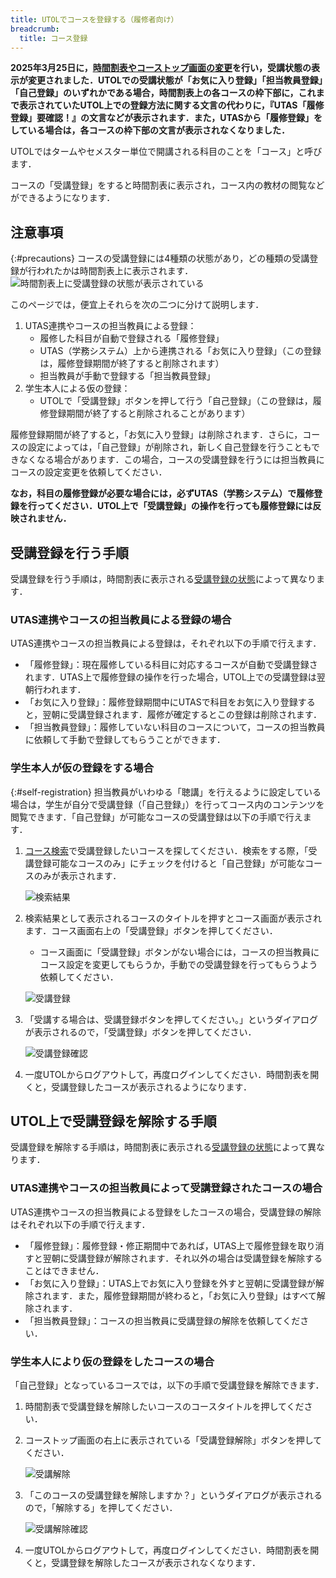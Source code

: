```yaml
---
title: UTOLでコースを登録する（履修者向け）
breadcrumb:
  title: コース登録
---
```


<b class="box">
  2025年3月25日に，<a href="/notice/2025/0326-utol-change/">時間割表やコーストップ画面の変更</a>を行い，受講状態の表示が変更されました．UTOLでの受講状態が「お気に入り登録」「担当教員登録」「自己登録」のいずれかである場合，時間割表上の各コースの枠下部に，これまで表示されていたUTOL上での登録方法に関する文言の代わりに，『UTAS「履修登録」要確認！』の文言などが表示されます．また，UTASから「履修登録」をしている場合は，各コースの枠下部の文言が表示されなくなりました．
</b>

UTOLではタームやセメスター単位で開講される科目のことを「コース」と呼びます．

コースの「受講登録」をすると時間割表に表示され，コース内の教材の閲覧などができるようになります．
## 注意事項
{:#precautions}
コースの受講登録には4種類の状態があり，どの種類の受講登録が行われたかは時間割表上に表示されます．
![時間割表上に受講登録の状態が表示されている](./type.png)

このページでは，便宜上それらを次の二つに分けて説明します．
1. UTAS連携やコースの担当教員による登録：
    * 履修した科目が自動で登録される「履修登録」
    * UTAS（学務システム）上から連携される「お気に入り登録」（この登録は，履修登録期間が終了すると削除されます）
    * 担当教員が手動で登録する「担当教員登録」
2. 学生本人による仮の登録：
    * UTOLで「受講登録」ボタンを押して行う「自己登録」（この登録は，履修登録期間が終了すると削除されることがあります）

履修登録期間が終了すると，「お気に入り登録」は削除されます．さらに，コースの設定によっては，「自己登録」が削除され，新しく自己登録を行うこともできなくなる場合があります．この場合，コースの受講登録を行うには担当教員にコースの設定変更を依頼してください．

**なお，科目の履修登録が必要な場合には，必ずUTAS（学務システム）で履修登録を行ってください．UTOL上で「受講登録」の操作を行っても履修登録には反映されません．**
## 受講登録を行う手順
受講登録を行う手順は，時間割表に表示される[受講登録の状態](#precautions)によって異なります．
### UTAS連携やコースの担当教員による登録の場合
UTAS連携やコースの担当教員による登録は，それぞれ以下の手順で行えます．
* 「履修登録」：現在履修している科目に対応するコースが自動で受講登録されます．UTAS上で履修登録の操作を行った場合，UTOL上での受講登録は翌朝行われます．
* 「お気に入り登録」：履修登録期間中にUTASで科目をお気に入り登録すると，翌朝に受講登録されます．履修が確定するとこの登録は削除されます．
* 「担当教員登録」：履修していない科目のコースについて，コースの担当教員に依頼して手動で登録してもらうことができます．

### 学生本人が仮の登録をする場合
{:#self-registration}
担当教員がいわゆる「聴講」を行えるように設定している場合は，学生が自分で受講登録（「自己登録」）を行ってコース内のコンテンツを閲覧できます．「自己登録」が可能なコースの受講登録は以下の手順で行えます．
1. [コース検索](/utol/students/course_search/)で受講登録したいコースを探してください．検索をする際，「受講登録可能なコースのみ」にチェックを付けると「自己登録」が可能なコースのみが表示されます．

    ![検索結果](./search.png)
2. 検索結果として表示されるコースのタイトルを押すとコース画面が表示されます．コース画面右上の「受講登録」ボタンを押してください．
    * コース画面に「受講登録」ボタンがない場合には，コースの担当教員にコース設定を変更してもらうか，手動での受講登録を行ってもらうよう依頼してください．

    ![受講登録](./reg1.png)
3. 「受講する場合は、受講登録ボタンを押してください。」というダイアログが表示されるので，「受講登録」ボタンを押してください．

    ![受講登録確認](./reg2.png)
4. 一度UTOLからログアウトして，再度ログインしてください．時間割表を開くと，受講登録したコースが表示されるようになります．

## UTOL上で受講登録を解除する手順
受講登録を解除する手順は，時間割表に表示される[受講登録の状態](#precautions)によって異なります．

### UTAS連携やコースの担当教員によって受講登録されたコースの場合
UTAS連携やコースの担当教員による登録をしたコースの場合，受講登録の解除はそれぞれ以下の手順で行えます．

* 「履修登録」：履修登録・修正期間中であれば，UTAS上で履修登録を取り消すと翌朝に受講登録が解除されます．それ以外の場合は受講登録を解除することはできません．
* 「お気に入り登録」：UTAS上でお気に入り登録を外すと翌朝に受講登録が解除されます．また，履修登録期間が終わると，「お気に入り登録」はすべて解除されます．
* 「担当教員登録」：コースの担当教員に受講登録の解除を依頼してください．

### 学生本人により仮の登録をしたコースの場合
「自己登録」となっているコースでは，以下の手順で受講登録を解除できます．
1. 時間割表で受講登録を解除したいコースのコースタイトルを押してください．
2. コーストップ画面の右上に表示されている「受講登録解除」ボタンを押してください．

    ![受講解除](./unreg1.png)
3. 「このコースの受講登録を解除しますか？」というダイアログが表示されるので，「解除する」を押してください．
    
    ![受講解除確認](./unreg2.png)
4. 一度UTOLからログアウトして，再度ログインしてください．時間割表を開くと，受講登録を解除したコースが表示されなくなります．
